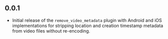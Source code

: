 ## 0.0.1

- Initial release of the `remove_video_metadata` plugin with Android and iOS
  implementations for stripping location and creation timestamp metadata from
  video files without re-encoding.
